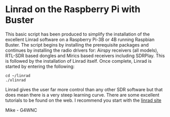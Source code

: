 # Linrad on the Raspberry Pi with Buster
This basic script has been produced to simplify the installation of the excellent Linrad software on a Raspberry Pi-3B or 4B running Raspbian Buster.
The script begins by installing the prerequisite packages and continues by installing the radio drivers for: Airspy receivers (all models), RTL-SDR based dongles and Mirics based receivers including SDRPlay.
This is followed by the installation of Linrad itself.
Once complete, Linrad is started by entering the following:
```
cd ~/linrad
./xlinrad
```
Linrad gives the user far more control than any other SDR software but that does mean there is a very steep learning curve. There are some excellent tutorials to be found on the web. I recommend you start with the [linrad site](http://www.sm5bsz.com/linuxdsp/usage/newco/newcomer.htm)

Mike - G4WNC
